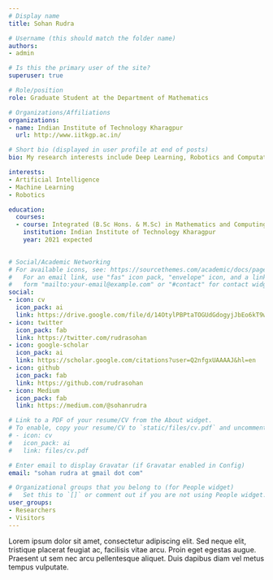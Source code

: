 ```yaml
---
# Display name
title: Sohan Rudra

# Username (this should match the folder name)
authors:
- admin

# Is this the primary user of the site?
superuser: true

# Role/position
role: Graduate Student at the Department of Mathematics

# Organizations/Affiliations
organizations:
- name: Indian Institute of Technology Kharagpur
  url: http://www.iitkgp.ac.in/

# Short bio (displayed in user profile at end of posts)
bio: My research interests include Deep Learning, Robotics and Computational Mathematics.

interests:
- Artificial Intelligence
- Machine Learning
- Robotics

education:
  courses:
  - course: Integrated (B.Sc Hons. & M.Sc) in Mathematics and Computing
    institution: Indian Institute of Technology Kharagpur
    year: 2021 expected
 

# Social/Academic Networking
# For available icons, see: https://sourcethemes.com/academic/docs/page-builder/#icons
#   For an email link, use "fas" icon pack, "envelope" icon, and a link in the
#   form "mailto:your-email@example.com" or "#contact" for contact widget.
social:
- icon: cv
  icon_pack: ai
  link: https://drive.google.com/file/d/14OtylPBPtaTOGUdGdogyjJbEo6kT9w8h/view?usp=sharing
- icon: twitter
  icon_pack: fab
  link: https://twitter.com/rudrasohan
- icon: google-scholar
  icon_pack: ai
  link: https://scholar.google.com/citations?user=Q2nfgxUAAAAJ&hl=en
- icon: github
  icon_pack: fab
  link: https://github.com/rudrasohan
- icon: Medium
  icon_pack: fab
  link: https://medium.com/@sohanrudra

# Link to a PDF of your resume/CV from the About widget.
# To enable, copy your resume/CV to `static/files/cv.pdf` and uncomment the lines below.
# - icon: cv
#   icon_pack: ai
#   link: files/cv.pdf

# Enter email to display Gravatar (if Gravatar enabled in Config)
email: "sohan rudra at gmail dot com"

# Organizational groups that you belong to (for People widget)
#   Set this to `[]` or comment out if you are not using People widget.
user_groups:
- Researchers
- Visitors
---
```



Lorem ipsum dolor sit amet, consectetur adipiscing elit. Sed neque elit, tristique placerat feugiat ac, facilisis vitae arcu. Proin eget egestas augue. Praesent ut sem nec arcu pellentesque aliquet. Duis dapibus diam vel metus tempus vulputate.
